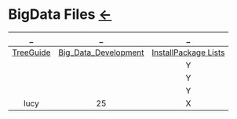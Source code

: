 # BigData Files [←](../index.md)

| _ | _ | _ |
|:---:|:---:|:---:|
| [TreeGuide](Guide.md) | [Big_Data_Development](Big_Data_Development.txt) | [InstallPackage Lists](InstallPackage.md) |
| []() |  | Y |
| []() |  | Y |
| []() |  | Y |
| lucy | 25 | X |




